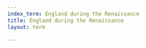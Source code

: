 ```yaml
---
index_term: England during the Renaissance
title: England during the Renaissance
layout: term

---
```

